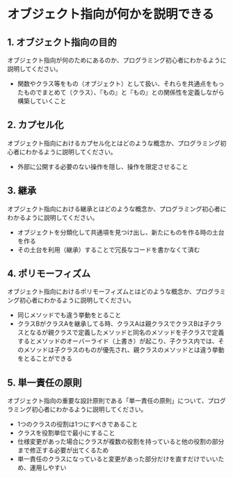 # オブジェクト指向が何かを説明できる

## 1. オブジェクト指向の目的

オブジェクト指向が何のためにあるのか、プログラミング初心者にわかるように説明してください。

* 関数やクラス等をもの（オブジェクト）として扱い、それらを共通点をもったものでまとめて（クラス）、『もの』と『もの』との関係性を定義しながら構築していくこと

## 2. カプセル化

オブジェクト指向におけるカプセル化とはどのような概念か、プログラミング初心者にわかるように説明してください。

* 外部に公開する必要のない操作を隠し、操作を限定させること

## 3. 継承

オブジェクト指向における継承とはどのような概念か、プログラミング初心者にわかるように説明してください。

* オブジェクトを分類化して共通項を見つけ出し、新たにものを作る時の土台を作る
* その土台を利用（継承）することで冗長なコードを書かなくて済む

## 4. ポリモーフィズム

オブジェクト指向におけるポリモーフィズムとはどのような概念か、プログラミング初心者にわかるように説明してください。

* 同じメソッドでも違う挙動をとること
* クラスBがクラスAを継承してる時、クラスAは親クラスでクラスBは子クラスとなるが親クラスで定義したメソッドと同名のメソッドを子クラスで定義するとメソッドのオーバーライド（上書き）が起こり、子クラス内では、そのメソッドは子クラスのものが優先され、親クラスのメソッドとは違う挙動をとることができる

## 5. 単一責任の原則

オブジェクト指向の重要な設計原則である「単一責任の原則」について、プログラミング初心者にわかるように説明してください。

* 1つのクラスの役割は1つにすべきであること
* クラスを役割単位で最小にすること
* 仕様変更があった場合にクラスが複数の役割を持っていると他の役割の部分まで修正する必要が出てくるため
* 単一責任のクラスになっていると変更があった部分だけを直すだけでいいため、運用しやすい